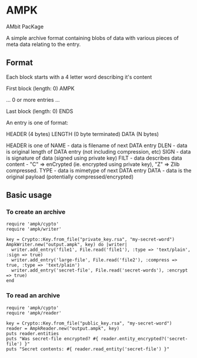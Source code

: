 # AMPK
AMbit PacKage

A simple archive format containing blobs of data with various pieces of meta data relating to the entry.

## Format

Each block starts with a 4 letter word describing it's content

First block (length: 0)
AMPK

...  0 or more entries ...

Last block (length: 0)
ENDS

An entry is one of format:

HEADER (4 bytes)
LENGTH (0 byte terminated)
DATA (N bytes)

HEADER is one of
NAME - data is filename of next DATA entry
DLEN - data is original length of DATA entry (not including compression, etc)
SIGN - data is signature of data (signed using private key)
FILT - data describes data content - "C" => enCrypted (ie. encrypted using private key), "Z" => Zlib compressed.
TYPE - data is mimetype of next DATA entry
DATA - data is the original payload (potentially compressed/encrypted)

## Basic usage

### To create an archive

    require 'ampk/cypto'
    require 'ampk/writer'

    key = Crypto::Key.from_file("private_key.rsa", "my-secret-word")
    AmpkWriter.new("output.ampk", key) do |writer|
      writer.add_entry('file1', File.read('file1'), :type => 'text/plain', :sign => true)
      writer.add_entry('large-file', File.read('file2'), :compress => true, :type => 'text/plain')
      writer.add_entry('secret-file', File.read('secret-words'), :encrypt => true)
    end


### To read an archive

    require 'ampk/cypto'
    require 'ampk/reader'
    
    key = Crypto::Key.from_file("public_key.rsa", "my-secret-word")
    reader = AmpkReader.new("output.ampk", key)
    puts reader.entities
    puts "Was secret-file encrypted? #{ reader.entity_encrypted?('secret-file') }"
    puts "Secret contents: #{ reader.read_entity('secret-file') }"

